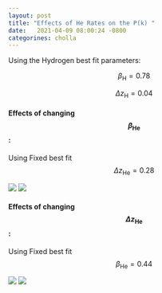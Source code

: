 ```yaml
---
layout: post
title: "Effects of He Rates on the P(k) "
date:   2021-04-09 08:00:24 -0800
categorines: cholla
---
```


Using the Hydrogen best fit parameters:

$$\beta_{\mathrm{H}} = 0.78 $$

$$\Delta z_{\mathrm{H}} = 0.04 $$

#### Effects of changing  $$\beta_{\mathrm{He}}$$:


Using Fixed best fit $$\Delta z_{\mathrm{He}} = 0.28 $$

<img src="{{ site.url }}assets/images/flux_ps_multiple_lines_large_scale_He.png">


<img src="{{ site.url }}assets/images/flux_ps_multiple_lines_small_scale_He.png">




#### Effects of changing  $$\Delta z_{\mathrm{He}} $$:


Using Fixed best fit $$\beta_{\mathrm{He}} = 0.44$$

<img src="{{ site.url }}assets/images/flux_ps_multiple_lines_large_deltaZ_He.png">


<img src="{{ site.url }}assets/images/flux_ps_multiple_lines_small_deltaZ_He.png">



